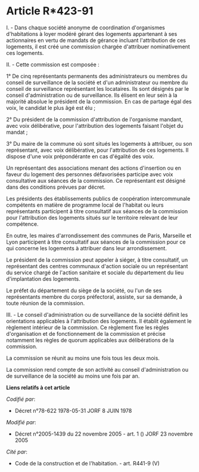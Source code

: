 # Article R*423-91

I. - Dans chaque société anonyme de coordination d'organismes d'habitations à loyer modéré gérant des logements appartenant à
ses actionnaires en vertu de mandats de gérance incluant l'attribution de ces logements, il est créé une commission chargée
d'attribuer nominativement ces logements.

II. - Cette commission est composée :

1° De cinq représentants permanents des administrateurs ou membres du conseil de surveillance de la société et d'un
administrateur ou membre du conseil de surveillance représentant les locataires. Ils sont désignés par le conseil
d'administration ou de surveillance. Ils élisent en leur sein à la majorité absolue le président de la commission. En cas de
partage égal des voix, le candidat le plus âgé est élu ;

2° Du président de la commission d'attribution de l'organisme mandant, avec voix délibérative, pour l'attribution des
logements faisant l'objet du mandat ;

3° Du maire de la commune où sont situés les logements à attribuer, ou son représentant, avec voix délibérative, pour
l'attribution de ces logements. Il dispose d'une voix prépondérante en cas d'égalité des voix.

Un représentant des associations menant des actions d'insertion ou en faveur du logement des personnes défavorisées participe
avec voix consultative aux séances de la commission. Ce représentant est désigné dans des conditions prévues par décret.

Les présidents des établissements publics de coopération intercommunale compétents en matière de programme local de l'habitat
ou leurs représentants participent à titre consultatif aux séances de la commission pour l'attribution des logements situés
sur le territoire relevant de leur compétence.

En outre, les maires d'arrondissement des communes de Paris, Marseille et Lyon participent à titre consultatif aux séances de
la commission pour ce qui concerne les logements à attribuer dans leur arrondissement.

Le président de la commission peut appeler à siéger, à titre consultatif, un représentant des centres communaux d'action
sociale ou un représentant du service chargé de l'action sanitaire et sociale du département du lieu d'implantation des
logements.

Le préfet du département du siège de la société, ou l'un de ses représentants membre du corps préfectoral, assiste, sur sa
demande, à toute réunion de la commission.

III. - Le conseil d'administration ou de surveillance de la société définit les orientations applicables à l'attribution des
logements. Il établit également le règlement intérieur de la commission. Ce règlement fixe les règles d'organisation et de
fonctionnement de la commission et précise notamment les règles de quorum applicables aux délibérations de la commission.

La commission se réunit au moins une fois tous les deux mois.

La commission rend compte de son activité au conseil d'administration ou de surveillance de la société au moins une fois par
an.

**Liens relatifs à cet article**

_Codifié par_:

  - Décret n°78-622 1978-05-31 JORF 8 JUIN 1978

_Modifié par_:

  - Décret n°2005-1439 du 22 novembre 2005 - art. 1 () JORF 23 novembre 2005

_Cité par_:

  - Code de la construction et de l'habitation. - art. R441-9 (V)

